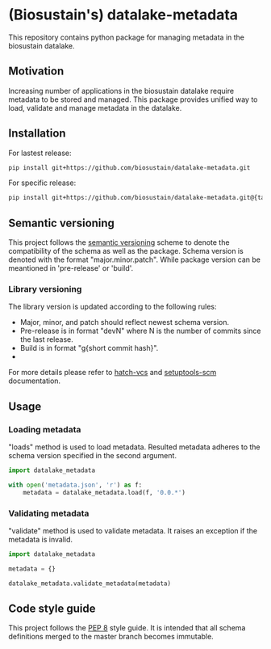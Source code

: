 # (Biosustain's) datalake-metadata
This repository contains python package for managing metadata in the biosustain datalake.

## Motivation
Increasing number of applications in the biosustain datalake require metadata to be stored and managed.
This package provides unified way to load, validate and manage metadata in the datalake.

## Installation
For lastest release:
```bash
pip install git+https://github.com/biosustain/datalake-metadata.git
```
For specific release:
```bash
pip install git+https://github.com/biosustain/datalake-metadata.git@{tag}
```

## Semantic versioning
This project follows the [semantic versioning](https://semver.org/) scheme to denote the compatibility of the schema as well as the package.
Schema version is denoted with the format "major.minor.patch". While package version can be meantioned in 'pre-release' or 'build'.

### Library versioning
The library version is updated according to the following rules:

- Major, minor, and patch should reflect newest schema version.
- Pre-release is in format "devN" where N is the number of commits since the last release.
- Build is in format "g{short commit hash}".
- 
For more details please refer to [hatch-vcs](https://github.com/ofek/hatch-vcs) and [setuptools-scm](https://setuptools-scm.readthedocs.io/en/latest/usage/#default-versioning-scheme) documentation.

## Usage
### Loading metadata
"loads" method is used to load metadata.
Resulted metadata adheres to the schema version specified in the second argument.
```python
import datalake_metadata

with open('metadata.json', 'r') as f:
    metadata = datalake_metadata.load(f, '0.0.*')
```

### Validating metadata
"validate" method is used to validate metadata. It raises an exception if the metadata is invalid.
```python
import datalake_metadata

metadata = {}

datalake_metadata.validate_metadata(metadata)
```

## Code style guide
This project follows the [PEP 8](https://www.python.org/dev/peps/pep-0008/) style guide.
It is intended that all schema definitions merged to the master branch becomes immutable.
